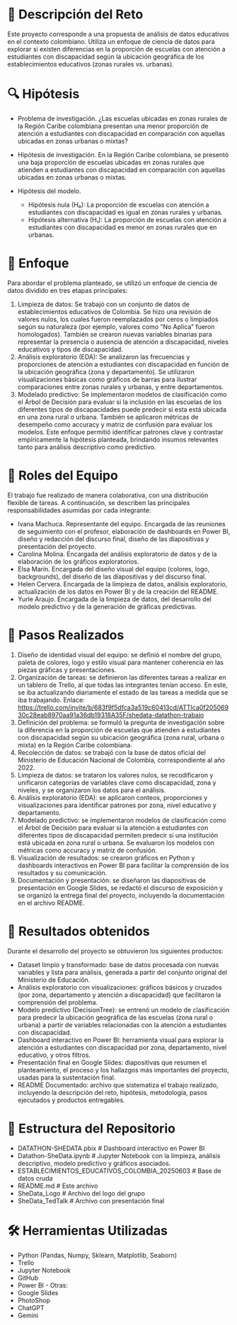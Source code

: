 # 📌 Descripción del Reto
Este proyecto corresponde a una propuesta de análisis de datos educativos en el contexto colombiano. Utiliza un enfoque de ciencia de datos para explorar si existen diferencias en la proporción de escuelas con atención a estudiantes con discapacidad según la ubicación geográfica de los establecimientos educativos (zonas rurales vs. urbanas).


# 🔍 Hipótesis
- Problema de investigación.
¿Las escuelas ubicadas en zonas rurales de la Región Caribe colombiana presentan una menor proporción de atención a estudiantes con discapacidad en comparación con aquellas ubicadas en zonas urbanas o mixtas?

- Hipótesis de investigación.
En la Región Caribe colombiana, se presentó una baja proporción de escuelas ubicadas en zonas rurales que atienden a estudiantes con discapacidad en comparación con aquellas ubicadas en zonas urbanas o mixtas.

- Hipótesis del modelo.
    - Hipótesis nula (H₀): La proporción de escuelas con atención a estudiantes con discapacidad es igual en zonas rurales y urbanas.  
    - Hipótesis alternativa (H₁): La proporción de escuelas con atención a estudiantes con discapacidad es menor en zonas rurales que en urbanas.

# 🎯 Enfoque
Para abordar el problema planteado, se utilizó un enfoque de ciencia de datos dividido en tres etapas principales:
1. Limpieza de datos: Se trabajó con un conjunto de datos de establecimientos educativos de Colombia. Se hizo una revisión de valores nulos, los cuales fueron reemplazados por ceros o limpiados según su naturaleza (por ejemplo, valores como “No Aplica” fueron homologados). También se crearon nuevas variables binarias para representar la presencia o ausencia de atención a discapacidad, niveles educativos y tipos de discapacidad.
2. Análisis exploratorio (EDA): Se analizaron las frecuencias y proporciones de atención a estudiantes con discapacidad en función de la ubicación geográfica (zona y departamento). Se utilizaron visualizaciones básicas como gráficos de barras para ilustrar comparaciones entre zonas rurales y urbanas, y entre departamentos.
3. Modelado predictivo: Se implementaron modelos de clasificación como el Árbol de Decisión para evaluar si la inclusión en las escuelas de los diferentes tipos de discapacidades puede predecir si esta está ubicada en una zona rural o urbana. También se aplicaron métricas de desempeño como accuracy y matriz de confusión para evaluar los modelos.
Este enfoque permitió identificar patrones clave y contrastar empíricamente la hipótesis planteada, brindando insumos relevantes tanto para análisis descriptivo como predictivo.

# 👥 Roles del Equipo
El trabajo fue realizado de manera colaborativa, con una distribución flexible de tareas. A continuación, se describen las principales responsabilidades asumidas por cada integrante:
- Ivana Machuca. Representante del equipo. Encargada de las reuniones de seguimiento con el profesor, elaboración de dashboards en Power BI, diseño y redacción del discurso final, diseño de las diapositivas y presentación del proyecto.
- Carolina Molina. Encargada del análisis exploratorio de datos y de la elaboración de los gráficos exploratorios.
- Elsa Marín. Encargada del diseño visual del equipo (colores, logo, backgrounds), del diseño de las diapositivas y del discurso final.
- Helen Cervera. Encargada de la limpieza de datos, análisis exploratorio, actualización de los datos en Power BI y de la creación del README.
- Yurle Araujo. Encargada de la limpieza de datos, del desarrollo del modelo predictivo y de la generación de gráficas predictivas.

# 📝 Pasos Realizados
1. Diseño de identidad visual del equipo: se definió el nombre del grupo, paleta de colores, logo y estilo visual para mantener coherencia en las piezas gráficas y presentaciones.
2. Organización de tareas: se definieron las diferentes tareas a realizar en un tablero de Trello, al que todas las integrantes tenían acceso. En este, se iba actualizando diariamente el estado de las tareas a medida que se iba trabajando. Enlace: https://trello.com/invite/b/683f9f5dfca3a519c60413cd/ATTIca0f20506930c28eab8970aa91a36db19318A35F/shedata-datathon-trabajo 
3. Definición del problema: se formuló la pregunta de investigación sobre la diferencia en la proporción de escuelas que atienden a estudiantes con discapacidad según su ubicación geográfica (zona rural, urbana o mixta) en la Región Caribe colombiana.
4. Recolección de datos: se trabajó con la base de datos oficial del Ministerio de Educación Nacional de Colombia, correspondiente al año 2022.
5. Limpieza de datos: se trataron los valores nulos, se recodificaron y unificaron categorías de variables clave como discapacidad, zona y niveles, y se organizaron los datos para el análisis.
6. Análisis exploratorio (EDA): se aplicaron conteos, proporciones y visualizaciones para identificar patrones por zona, nivel educativo y departamento.
7. Modelado predictivo: se implementaron modelos de clasificación como el Árbol de Decisión para evaluar si la atención a estudiantes con diferentes tipos de discapacidad permiten predecir si una institución está ubicada en zona rural o urbana. Se evaluaron los modelos con métricas como accuracy y matriz de confusión.
8. Visualización de resultados: se crearon gráficos en Python y dashboards interactivos en Power BI para facilitar la comprensión de los resultados y su comunicación.
9. Documentación y presentación: se diseñaron las diapositivas de presentación en Google Slides, se redactó el discurso de exposición y se organizó la entrega final del proyecto, incluyendo la documentación en el archivo README.

# 🚀 Resultados obtenidos
Durante el desarrollo del proyecto se obtuvieron los siguientes productos:
- Dataset limpio y transformado: base de datos procesada con nuevas variables y lista para análisis, generada a partir del conjunto original del Ministerio de Educación.
- Análisis exploratorio con visualizaciones: gráficos básicos y cruzados (por zona, departamento y atención a discapacidad) que facilitaron la comprensión del problema.
- Modelo predictivo (DecisionTree): se entrenó un modelo de clasificación para predecir la ubicación geográfica de las escuelas (zona rural o urbana) a partir de variables relacionadas con la atención a estudiantes con discapacidad.
- Dashboard interactivo en Power BI: herramienta visual para explorar la atención a estudiantes con discapacidad por zona, departamento, nivel educativo, y otros filtros.
- Presentación final en Google Slides: diapositivas que resumen el planteamiento, el proceso y los hallazgos más importantes del proyecto, usadas para la sustentación final.
- README Documentado: archivo que sistematiza el trabajo realizado, incluyendo la descripción del reto, hipótesis, metodología, pasos ejecutados y productos entregables.

# 📂 Estructura del Repositorio
- DATATHON-SHEDATA.pbix                                 # Dashboard interactivo en Power BI
- Datathon-SheData.ipynb                                # Jupyter Notebook con la limpieza, análisis descriptivo, modelo predictivo y gráficos asociados.
- ESTABLECIMIENTOS_EDUCATIVOS_COLOMBIA_20250603         # Base de datos cruda
- README.md                                             # Este archivo
- SheData_Logo                                          # Archivo del logo del grupo 
- SheData_TedTalk                                       # Archivo con presentación final

# 🛠 Herramientas Utilizadas
- Python (Pandas, Numpy, Sklearn, Matplotlib, Seaborn)
- Trello
- Jupyter Notebook
- GitHub
- Power BI
        - Otras:
- Google Slides
- PhotoShop
- ChatGPT
- Gemini
